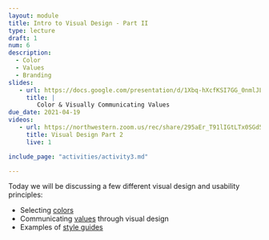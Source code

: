 ```yaml
---
layout: module
title: Intro to Visual Design - Part II
type: lecture
draft: 1
num: 6
description:
  - Color
  - Values
  - Branding
slides:
   - url: https://docs.google.com/presentation/d/1Xbq-hXcfKSI7GG_0nmlJLOBDqwQasAtsRKHajmLHy2s/edit?usp=sharing
     title: |
        Color & Visually Communicating Values
due_date: 2021-04-19
videos:
   - url: https://northwestern.zoom.us/rec/share/295aEr_T91lIGtLTx0SGd5VmPp3Maaa81SMf_vNYmBzXW9FC3w3WApU-cdZ5Sz2i
     title: Visual Design Part 2
     live: 1

include_page: "activities/activity3.md"

---
```


Today we will be discussing a few different visual design and usability principles:

* Selecting [colors](../css-reference/color/)
* Communicating <a href="https://docs.google.com/document/d/1Vv5tPZ8UjqJNYO9pCp_PQhxHT8qoGY09deKX6uygUFA/edit?usp=sharing" target="_blank">values</a> through visual design
* Examples of [style guides](../css-reference/style-guides/)